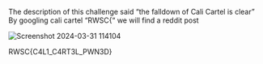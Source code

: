 The description of this challenge said “the falldown of Cali Cartel is clear”
By googling cali cartel “RWSC{“ we will find a reddit post

![Screenshot 2024-03-31 114104](https://github.com/Manazim/RENTAS-CTF-2024/assets/97380455/e4a93e62-0eb4-4133-94f9-ce905196b652)

RWSC{C4L1_C4RT3L_PWN3D}

